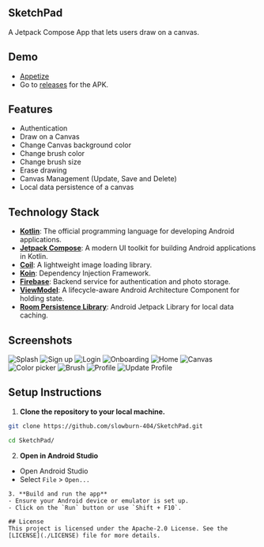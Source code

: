## SketchPad
A Jetpack Compose App that lets users draw on a canvas.

## Demo
- [Appetize](https://appetize.io/app/b_rrkqtlmwbh43asyppb7hi32boy)
- Go to [releases](https://github.com/slowburn-404/SketchPad/releases/tag/v1.0.0) for the APK.
## Features
- Authentication
- Draw on a Canvas
- Change Canvas background color
- Change brush color
- Change brush size
- Erase drawing
- Canvas Management (Update, Save and Delete)
- Local data persistence of a canvas

## Technology Stack
- **[Kotlin](https://kotlinlang.org/)**: The official programming language for developing Android applications.
- **[Jetpack Compose](https://developer.android.com/develop/ui/compose)**: A modern UI toolkit for building Android applications in Kotlin.
- **[Coil](https://coil-kt.github.io/coil/)**: A lightweight image loading library.
- **[Koin](https://insert-koin.io/)**: Dependency Injection Framework.
- **[Firebase](https://firebase.google.com/)**: Backend service for authentication and photo storage.
- **[ViewModel](https://developer.android.com/topic/libraries/architecture/viewmodel)**: A lifecycle-aware Android Architecture Component for holding state.
- **[Room Persistence Library](https://developer.android.com/training/data-storage/room)**: Android Jetpack Library for local data caching.

## Screenshots
![Splash](./screenshots/splash.png)
![Sign up](./screenshots/signup.png)
![Login](./screenshots/login.png)
![Onboarding](./screenshots/onboarding.png)
![Home](./screenshots/homescreen.png)
![Canvas](./screenshots/drawingcanvas.png)
![Color picker](./screenshots/colorpicker.png)
![Brush](./screenshots/bursh.png)
![Profile](./screenshots/profile.png)
![Update Profile](./screenshots/updateprofile.png)
## Setup Instructions

1. **Clone the repository to your local machine.**
```bash
git clone https://github.com/slowburn-404/SketchPad.git

cd SketchPad/
```
2. **Open in Android Studio**
- Open Android Studio
- Select `File` > `Open...`
```
3. **Build and run the app**
- Ensure your Android device or emulator is set up.
- Click on the `Run` button or use `Shift + F10`.

## License
This project is licensed under the Apache-2.0 License. See the [LICENSE](./LICENSE) file for more details.
